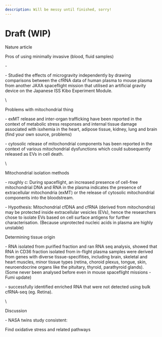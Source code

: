 ```yaml
---
description: Will be messy until finished, sorry!
---
```


# Draft (WIP)

Nature article

Pros of using minimally invasive (blood, fluid samples)

\-&#x20;

\- Studied the effects of microgravity independently by drawing comparisons between the cfRNA data of human plasma to mouse plasma from another JAXA spaceflight mission that utilised an artificial gravity device on the Japanese ISS Kibo Experiment Module.&#x20;

\


Problems with mitochondrial thing

\- exMT release and inter-organ trafficking have been reported in the context of metabolic stress responses and internal tissue damage associated with isxhemia in the heart, adipose tissue, kidney, lung and brain (find your own source, problems)

\- cytosolic release of mitochondrial components has been reported in the context of various mitochondrial dysfunctions which could subsequently released as EVs in cell death.

\


Mitochondrial isolation methods

\- roughly c: During spaceflight, an increased presence of cell-free mitochondrial DNA and RNA in the plasma indicates the presence of extracellular mitochondria (exMT) or the release of cytosolic mitochondrial components into the bloodstream.

\- Hypothesis: Mitochondrial cfDNA and cfRNA (derived from mitochondria) may be protected inside extracellular vesicles (EVs), hence the researchers chose to isolate EVs based on cell surface antigens for further characterisation. (Because unprotected nucleic acids in plasma are highly unstable)

Determining tissue origin

\- RNA isolated from purified fraction and ran RNA seq analysis, showed that RNA in CD36 fraction isolated from in-flight plasma samples were derived from genes with diverse tissue-specifities, including brain, skeletal and heart muscles, minor tissue types (retina, choroid plexus, tongue, skin, neuroendocrine organs like the pituitary, thyroid, parathyroid glands). (Some never been analysed before even in mouse spaceflight missions - Fumi update)

\- successfully identified enriched RNA that were not detected using bulk cfRNA-seq (eg. Retina).

\


Discussion

\- NASA twins study consistent:&#x20;

Find oxidative stress and related pathways
